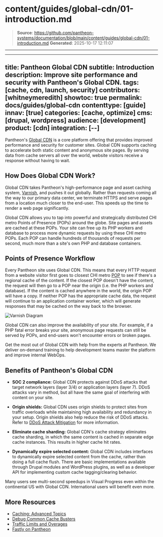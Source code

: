 # content/guides/global-cdn/01-introduction.md

> **Source**: https://github.com/pantheon-systems/documentation/blob/main/content/guides/global-cdn/01-introduction.md
> **Generated**: 2025-10-17 12:11:07

---

---
title: Pantheon Global CDN
subtitle: Introduction
description: Improve site performance and security with Pantheon's Global CDN.
tags: [cache, cdn, launch, security]
contributors: [whitneymeredith]
showtoc: true
permalink: docs/guides/global-cdn
contenttype: [guide]
innav: [true]
categories: [cache, optimize]
cms: [drupal, wordpress]
audience: [development]
product: [cdn]
integration: [--]
---

Pantheon's [Global CDN](https://pantheon.io/features/global-cdn) is a core platform offering that provides improved performance and security for customer sites. Global CDN supports caching to accelerate both static content and anonymous site pages. By serving data from cache servers all over the world, website visitors receive a response without having to wait.

## How Does Global CDN Work?

Global CDN takes Pantheon's high-performance page and asset caching system, [Varnish](/cache-control#see-also), and pushes it out globally. Rather than requests coming all the way to our primary data center, we terminate HTTPS and serve pages from a location much closer to the end-user. This speeds up the time to render a web page significantly.

Global CDN allows you to tap into powerful and strategically distributed CHI metro Points of Presence (POPs) around the globe. Site pages and assets are cached at these POPs. Your site can free up its PHP workers and database to process more dynamic requests by using these CHI metro POPs. Each POP can handle hundreds of thousands of requests per second, much more than a site's own PHP and database containers.

## Points of Presence Workflow

Every Pantheon site uses Global CDN. This means that every HTTP request from a website visitor first goes to closest CHI metro [POP](/guides/global-cdn#points-of-presence) to see if there's a regional cache of the content. If the closest POP doesn't have the content, the request will then go to a POP near the origin (i.e. the PHP workers and database). If the content is cached anywhere in the world, the origin POP will have a copy. If neither POP has the appropriate cache data, the request will continue to an application container worker, which will generate responses that may be cached on the way back to the browser.

![Varnish Diagram](../../../images/cdn-flow.png)

Global CDN can also improve the availability of your site. For example, if a PHP fatal error breaks your site, anonymous page requests can still be served by POPs, and end-users won't encounter errors or broken pages.

<Enablement title="Agency WebOps Training" link="https://pantheon.io/learn-pantheon?docs">

Get the most out of Global CDN with help from the experts at Pantheon. We deliver on-demand training to help development teams master the platform and improve internal WebOps.

</Enablement>

## Benefits of Pantheon's Global CDN

- **SOC 2 compliance:** Global CDN protects against DDoS attacks that target network layers (layer 3/4) or application layers (layer 7). DDoS attacks vary in method, but all have the same goal of interfering with content on your site.

- **Origin shields:** Global CDN uses origin shields to protect sites from traffic overloads while maintaining high availability and redundancy in your setup. Origin shields also help reduce the risk of DDoS attacks. Refer to [DDoS Attack Mitigation](/guides/account-mgmt/traffic/remedy#dos-attack-mitigation) for more information.

- **Eliminate cache sharding:** Global CDN's cache strategy eliminates cache sharding, in which the same content is cached in separate edge cache instances. This results in higher cache hit rates.

- **Dynamically expire selected content:** Global CDN includes interfaces to dynamically expire selected content from the cache, rather than doing a full cache flush. There are basic implementations available through Drupal modules and WordPress plugins, as well as a developer API for implementing custom cache tagging/clearing behavior.

Many users see multi-second speedups in Visual Progress <Popover title="Visual Progress" content="The pace at which content renders on the visible page" /> even within the continental US with Global CDN. International users will benefit even more.

## More Resources

- [Caching: Advanced Topics](/caching-advanced-topics)
- [Debug Common Cache Busters](/guides/frontend-performance/caching#troubleshoot-caching-issues)
- [Traffic Limits and Overages](/guides/account-mgmt/traffic)
- [Fastly on Pantheon](/guides/fastly-pantheon)
